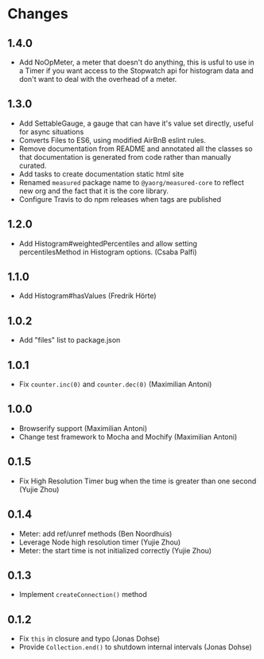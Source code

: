# Changes

## 1.4.0

- Add NoOpMeter, a meter that doesn't do anything, this is usful to use in a Timer if you want access to the 
  Stopwatch api for histogram data and don't want to deal with the overhead of a meter.

## 1.3.0

- Add SettableGauge, a gauge that can have it's value set directly, useful for async situations
- Converts Files to ES6, using modified AirBnB eslint rules.
- Remove documentation from README and annotated all the classes so that documentation is generated from code rather than manually curated.
- Add tasks to create documentation static html site
- Renamed `measured` package name to `@yaorg/measured-core` to reflect new org and the fact that it is the core library.
- Configure Travis to do npm releases when tags are published

## 1.2.0

- Add Histogram#weightedPercentiles and allow setting percentilesMethod in Histogram options. (Csaba Palfi)

## 1.1.0

- Add Histogram#hasValues (Fredrik Hörte)

## 1.0.2

- Add "files" list to package.json

## 1.0.1

- Fix `counter.inc(0)` and `counter.dec(0)` (Maximilian Antoni)

## 1.0.0

- Browserify support (Maximilian Antoni)
- Change test framework to Mocha and Mochify (Maximilian Antoni)

## 0.1.5

- Fix High Resolution Timer bug when the time is greater than one second (Yujie
  Zhou)

## 0.1.4

- Meter: add ref/unref methods (Ben Noordhuis)
- Leverage Node high resolution timer (Yujie Zhou)
- Meter: the start time is not initialized correctly (Yujie Zhou)

## 0.1.3

- Implement `createConnection()` method

## 0.1.2

- Fix `this` in closure and typo (Jonas Dohse)
- Provide `Collection.end()` to shutdown internal intervals (Jonas Dohse)

